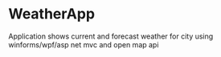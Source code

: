 # WeatherApp
Application shows current and forecast weather for city using winforms/wpf/asp net mvc and open map api
